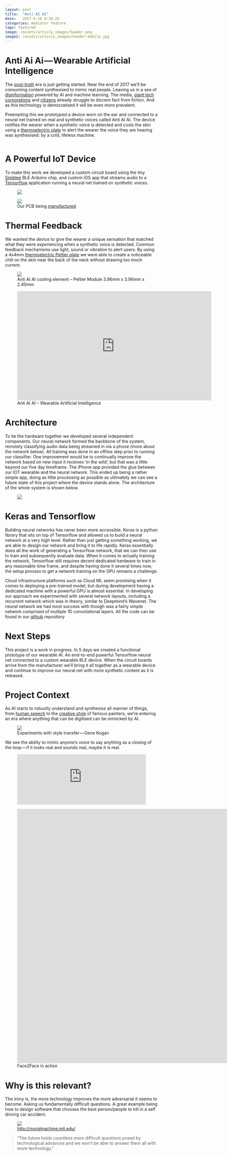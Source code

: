 ```yaml
---
layout: post
title:  "Anti AI AI"
date:   2017-5-19 8:34:25
categories: mediator feature
tags: featured
image: /assets/article_images/header.png
image2: /assets/article_images/header-mobile.jpg
---
```


# Anti Ai Ai — Wearable Artificial Intelligence

The [post-truth](https://en.wiktionary.org/wiki/post-truth#English) era is just getting started. Near the end of 2017 we’ll be consuming content synthesised to mimic real people. Leaving us in a sea of [disinformation](https://en.wikipedia.org/wiki/Disinformation) powered by AI and machine learning. The media, [giant tech corporations](https://www.ft.com/content/0feeafe6-2c01-11e7-9ec8-168383da43b7) and [citizens](https://www.wsj.com/articles/most-students-dont-know-when-news-is-fake-stanford-study-finds-1479752576) already struggle to discern fact from fiction. And as this technology is democratised it will be even more prevalent.

Preempting this we prototyped a device worn on the ear and connected to a neural net trained on real and synthetic voices called Anti AI AI. The device notifies the wearer when a synthetic voice is detected and cools the skin using a [thermoelectric plate](https://en.wikipedia.org/wiki/Thermoelectric_cooling) to alert the wearer the voice they are hearing was synthesised: by a cold, lifeless machine.

<!-- ![](/assets/article_images/overlaid.png)  -->

<figure class="medium">
<img src="/assets/article_images/overlaid.png" alt="">
</figure>

# A Powerful IoT Device

To make this work we developed a custom circuit board using the tiny [Simblee](https://www.simblee.com/) BLE Arduino chip, and custom iOS app that streams audio to a [Tensorflow](https://www.tensorflow.org/) application running a neural net trained on synthetic voices.

<!-- ![Our PCB is being manufactured https://circuits.io/circuits/4984689-wearable-synthetic-voice-sensor-with-thermal-feedback](/assets/article_images/boards.png)
 -->
<figure class="medium">
<img src="/assets/article_images/greenboard.png"/>
</figure>

<figure class="medium">
<img src="/assets/article_images/boards.png">
<figcaption>Our PCB being <a href="https://circuits.io/circuits/4984689-wearable-synthetic-voice-sensor-with-thermal-feedback">manufactured</a> </figcaption>
</figure>


# Thermal Feedback

We wanted the device to give the wearer a unique sensation that matched what they were experiencing when a synthetic voice is detected. Common feedback mechanisms use light, sound or vibration to alert users. By using a 4x4mm [thermoelectric Peltier plate](https://en.wikipedia.org/wiki/Thermoelectric_cooling) we were able to create a noticeable chill on the skin near the back of the neck without drawing too much current.

<!-- ![Anti AI AI cooling element – Peltier Module 3.96mm x 3.96mm x 2.40mm](/assets/article_images/peltier.jpeg "Anti AI AI cooling element – Peltier Module 3.96mm x 3.96mm x 2.40mm")
 -->

<figure class="medium">
<img src="/assets/article_images/peltier.jpeg"/>
<figcaption>Anti AI AI cooling element – Peltier Module 3.96mm x 3.96mm x 2.40mm</figcaption>
</figure>
<p/>
<figure class="medium">
<iframe src="https://player.vimeo.com/video/218113767?color=f58220&title=0&byline=0&portrait=0" width="640" height="360" frameborder="0" webkitallowfullscreen mozallowfullscreen allowfullscreen alt="Anti AI AI &ndash; Wearable Artificial Intelligence"></iframe><figcaption>Anti AI AI &ndash; Wearable Artificial Intelligence</figcaption>
</figure>

# Architecture

To tie the hardware together we developed several independent components. Our neural network formed the backbone of the system, remotely classifying audio data being streamed in via a phone (more about the network below). All training was done in an offline step prior to running our classifier. One improvement would be to continually improve the network based on new input it receives ‘in the wild’, but that was a little beyond our five day timeframe. The iPhone app provided the glue between our IOT wearable and the neural network. This ended up being a rather simple app, doing as little processing as possible as ultimately we can see a future state of this project where the device stands alone. The architecture of the whole system is shown below.

<!-- ![](/assets/article_images/arch.png) -->

<figure class="full">
<img src="/assets/article_images/arch.png">
</figure>

<!-- <img src="/assets/article_images/arch.png" width="100%"> -->

# Keras and Tensorflow

Building neural networks has never been more accessible. Keras is a python library that sits on top of Tensorflow and allowed us to build a neural network at a very high level. Rather than just getting something working, we are able to design our network and bring it to life rapidly. Keras essentially does all the work of generating a Tensorflow network, that we can then use to train and subsequently evaluate data. When it comes to actually training the network, Tensorflow still requires decent dedicated hardware to train in any reasonable time frame, and despite having done it several times now, the setup process to get a network training on the GPU remains a challenge.

Cloud infrastructure platforms such as Cloud ML seem promising when it comes to deploying a pre-trained model, but during development having a dedicated machine with a powerful GPU is almost essential. In developing our approach we experimented with several network layouts, including a recurrent network which was in theory, similar to Deepmind’s Wavenet. The neural network we had most success with though was a fairly simple network comprised of multiple 1D convolutional layers. All the code can be found in our [github](https://github.com/dt-rnd) repository

# Next Steps

This project is a work in progress. In 5 days we created a functional prototype of our wearable AI. An end-to-end powerful Tensorflow neural net connected to a custom wearable BLE device. When the circuit boards arrive from the manufacturer we’ll bring it all together as a wearable device and continue to improve our neural net with more synthetic content as it is released.

# Project Context

As AI starts to robustly understand and synthesise all manner of things, from [human speech](https://deepmind.com/blog/wavenet-generative-model-raw-audio/) to the [creative style](http://genekogan.com/works/style-transfer/) of famous painters, we’re entering an era where anything that can be digitised can be mimicked by AI.

<!-- ![Experiments with style transfer — Gene Kogan](/assets/article_images/mona.jpeg) -->

<figure class="small">
<img src="/assets/article_images/mona.jpeg">
<figcaption>Experiments with style transfer — Gene Kogan</figcaption>
</figure>

We see the ability to mimic anyone’s voice to say anything as a closing of the loop — if it looks real and sounds real, maybe it is real.

<figure class="small">
<iframe width="100%" height="166" scrolling="no" frameborder="no" src="https://w.soundcloud.com/player/?url=https%3A//api.soundcloud.com/tracks/318658101&amp;color=ff5500&amp;auto_play=false&amp;hide_related=false&amp;show_comments=true&amp;show_user=true&amp;show_reposts=false"></iframe>
</figure>   

<figure class="small">
<iframe width="1490" height="838" src="https://www.youtube.com/embed/ohmajJTcpNk?ecver=1" frameborder="0" allowfullscreen></iframe>
<figcaption>Face2Face in action</figcaption>
</figure>


# Why is this relevant?

The irony is, the more technology improves the more adversarial it seems to become. Asking us fundamentally difficult questions. A great example being how to design software that chooses the best person/people to kill in a self driving car accident.

<figure class="small">
<img src="/assets/article_images/moralmachine.png">
<figcaption><a href="http://moralmachine.mit.edu/">http://moralmachine.mit.edu/</a></figcaption>
</figure>

<!-- ![http://moralmachine.mit.edu/](/assets/article_images/moralmachine.png)  -->



> “The future holds countless more difficult questions posed by technological advances and we won’t be able to answer them all with more technology.”


